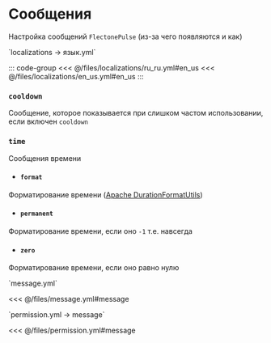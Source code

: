 # Сообщения

Настройка сообщений `FlectonePulse` (из-за чего появляются и как)

[//]: # (localization)
<!--@include: @/parts/words.md#localization--> 
<!--@include: @/parts/words.md#path--> `localizations → язык.yml`

<!--@include: @/parts/words.md#default--> 

::: code-group
<<< @/files/localizations/ru_ru.yml#en_us
<<< @/files/localizations/en_us.yml#en_us
:::

### `cooldown`

Сообщение, которое показывается при слишком частом использовании, если включен `cooldown`

### `time`

Сообщения времени

- #### `format`

Форматирование времени ([Apache DurationFormatUtils](https://commons.apache.org/proper/commons-lang/apidocs/org/apache/commons/lang3/time/DurationFormatUtils.html))

- #### `permanent`

Форматирование времени, если оно `-1` т.е. навсегда

- #### `zero`

Форматирование времени, если оно равно нулю

[//]: # (message.yml)
<!--@include: @/parts/words.md#setting-->
<!--@include: @/parts/words.md#path--> `message.yml`

<!--@include: @/parts/words.md#default-->
<<< @/files/message.yml#message

<!--@include: @/parts/enable.md-->

[//]: # (permission.yml)
<!--@include: @/parts/words.md#permission-->
<!--@include: @/parts/words.md#path--> `permission.yml → message`

<!--@include: @/parts/words.md#default-->
<<< @/files/permission.yml#message

<!--@include: @/parts/permission/permissionTier3.md-->